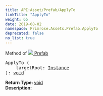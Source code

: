 ```yaml
---
title: API:Asset/Prefab/ApplyTo
linkTitle: "ApplyTo"
weight: 65
date: 2019-08-02
namespace: Primrose.Assets.Prefab.ApplyTo
deprecated: false
no_list: true
---
```

Method of <a href="/docs/api-reference/Class/Prefab"><img src="/icons/silk/default.png"/>&nbsp;Prefab</a>
<pre class="method-declaration">
ApplyTo (
    targetRoot: <a class="type" href="/docs/api-reference/Class/Instance">Instance</a>
): <a class="type" href="/docs/api-reference/System/void">void</a></pre>
<b>Return Type: </b>
<a class="type" href="/docs/api-reference/System/void">void</a>
<br/>
<b>Description: </b>